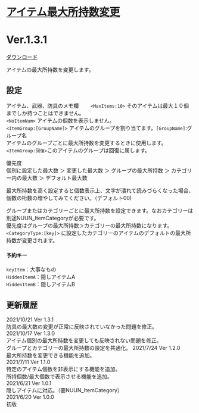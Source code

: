 # [アイテム最大所持数変更](https://raw.githubusercontent.com/nuun888/MZ/master/NUUN_MaxItem.js)
# Ver.1.3.1  
 [ダウンロード](https://raw.githubusercontent.com/nuun888/MZ/master/NUUN_MaxItem.js)  

アイテムの最大所持数を変更します。  

## 設定
アイテム、武器、防具のメモ欄　　
`<MaxItems:10>` そのアイテムは最大１０個までしか持つことはできません。  
`<NoItemNum>` アイテムの個数を表示しません。  
`<ItemGroup:[GroupName]>` アイテムのグループを割り当てます。`[GroupName]`:グループ名  
アイテムのグループごとに最大所持数を変更するときに使用します。  
`<ItemGroup:回復>`このアイテムのグループは回復に属します。  
  
優先度  
個別に設定した最大数 ＞ 変更した最大数 ＞ グループの最大所持数 ＞ カテゴリー内の最大数 ＞ デフォルト最大数  
  
最大所持数を高く設定すると個数表示上、文字が潰れて読みづらくなった場合、個数の桁数の増やしてみてください。（デフォルト00)  

グループまたはカテゴリーごとに最大所持数を設定できます。なおカテゴリーは別途NUUN_ItemCategoryが必要です。  
優先度はグループの最大所持数＞カテゴリーの最大所持数になります。  
`<CategoryType:[key]>` に設定したカテゴリーのアイテムのデフォルトの最大所持数が変更されます。  

#### 予約キー
`keyItem`：大事なもの  
`HiddenItemA`：隠しアイテムA  
`HiddenItemB`：隠しアイテムB  

## 更新履歴
2021/10/21 Ver 1.3.1  
防具の最大数の変更が正常に反映されていなかった問題を修正。  
2021/10/17 Ver 1.3.0  
アイテム個別の最大所持数を変更しても反映されない問題を修正。  
グループとカテゴリーの最大所持数の設定を共通化。 
2021/7/24 Ver 1.2.0  
最大所持数を変更できる機能を追加。  
2021/7/11 Ver 1.1.0  
特定のアイテム個数を非表示にする機能を追加。  
所持個数/最大個数で表示させる機能を追加。  
2021/6/21 Ver 1.0.1  
隠しアイテムに対応。（要NUUN_ItemCategory）  
2021/6/20 Ver 1.0.0  
初版  
